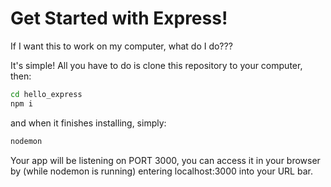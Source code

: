# Get Started with Express!

If I want this to work on my computer, what do I do???

It's simple! All you have to do is clone this repository to your computer, then:
```bash
cd hello_express
npm i
```
and when it finishes installing, simply:
```bash
nodemon
```

Your app will be listening on PORT 3000, you can access it in your browser by (while nodemon is running) entering localhost:3000 into your URL bar.